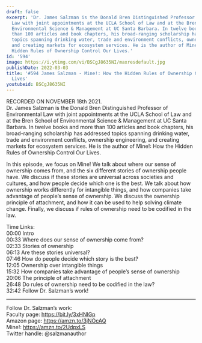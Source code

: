 ```yaml
---
draft: false
excerpt: 'Dr. James Salzman is the Donald Bren Distinguished Professor of Environmental
  Law with joint appointments at the UCLA School of Law and at the Bren School of
  Environmental Science & Management at UC Santa Barbara. In twelve books and more
  than 100 articles and book chapters, his broad-ranging scholarship has addressed
  topics spanning drinking water, trade and environment conflicts, ownership engineering,
  and creating markets for ecosystem services. He is the author of Mine!: How the
  Hidden Rules of Ownership Control Our Lives.'
id: '594'
image: https://i.ytimg.com/vi/BSCgJ8635NI/maxresdefault.jpg
publishDate: 2022-03-03
title: '#594 James Salzman - Mine!: How the Hidden Rules of Ownership Control Our
  Lives'
youtubeid: BSCgJ8635NI
---
```

RECORDED ON NOVEMBER 18th 2021.  
Dr. James Salzman is the Donald Bren Distinguished Professor of Environmental Law with joint appointments at the UCLA School of Law and at the Bren School of Environmental Science & Management at UC Santa Barbara. In twelve books and more than 100 articles and book chapters, his broad-ranging scholarship has addressed topics spanning drinking water, trade and environment conflicts, ownership engineering, and creating markets for ecosystem services. He is the author of Mine!: How the Hidden Rules of Ownership Control Our Lives.

In this episode, we focus on Mine! We talk about where our sense of ownership comes from, and the six different stories of ownership people have. We discuss if these stories are universal across societies and cultures, and how people decide which one is the best. We talk about how ownership works differently for intangible things, and how companies take advantage of people’s sense of ownership. We discuss the ownership principle of attachment, and how it can be used to help solving climate change. Finally, we discuss if rules of ownership need to be codified in the law.

Time Links:  
00:00 Intro  
00:33  Where does our sense of ownership come from?  
02:33  Stories of ownership  
06:13  Are these stories universal?  
07:46  How do people decide which story is the best?  
12:05  Ownership over intangible things  
15:32  How companies take advantage of people’s sense of ownership  
20:06  The principle of attachment  
26:48  Do rules of ownership need to be codified in the law?  
32:42  Follow Dr. Salzman’s work!

---

Follow Dr. Salzman’s work:  
Faculty page: https://bit.ly/3xHNlGp  
Amazon page: https://amzn.to/3jNOcAQ  
Mine!: https://amzn.to/2UdpxLS  
Twitter handle: @salzmanauthor
